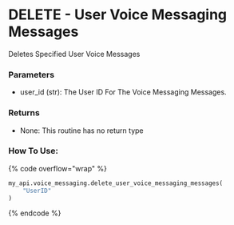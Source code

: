 # DELETE - User Voice Messaging Messages

Deletes Specified User Voice Messages 

### Parameters&#x20;

* user\_id (str): The User ID For The Voice Messaging Messages.&#x20;

### Returns

* None: This routine has no return type

### How To Use:

{% code overflow="wrap" %}
```python
my_api.voice_messaging.delete_user_voice_messaging_messages(
    "UserID"
)
```
{% endcode %}
